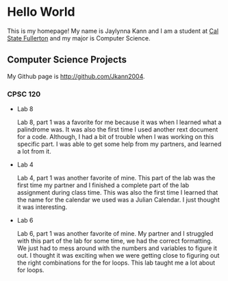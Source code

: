 # Hello World

This is my homepage! My name is Jaylynna Kann and I am a student at [Cal State Fullerton](http://www.fullerton.edu) and my major is Computer Science.

## Computer Science Projects

My Github page is http://github.com/Jkann2004.

### CPSC 120

* Lab 8

    Lab 8, part 1 was a favorite for me because it was when I learned what a palindrome was. It was also the first time I used another rext document for a code. Although, I had a bit of trouble when I was working on this specific part. I was able to get some help from my partners, and learned a lot from it.

* Lab 4

    Lab 4, part 1 was another favorite of mine. This part of the lab was the first time my partner and I finished a complete part of the lab assignment during class time. This was also the first time I learned that the name for the calendar we used was a Julian Calendar. I just thought it was interesting.

* Lab 6

    Lab 6, part 1 was another favorite of mine. My partner and I struggled with this part of the lab for some time, we had the correct formatting. We just had to mess around with the numbers and variables to figure it out. I thought it was exciting when we were getting close to figuring out the right combinations for the for loops. This lab taught me a lot about for loops.